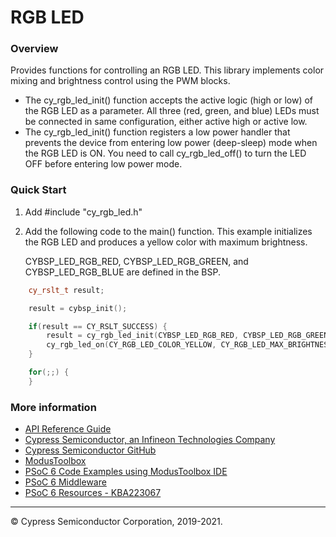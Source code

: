 # RGB LED

### Overview

Provides functions for controlling an RGB LED. This library implements color mixing and brightness control using the PWM blocks.

- The cy_rgb_led_init() function accepts the active logic (high or low) of the RGB LED as a parameter. All three (red, green, and blue) LEDs must be connected in same configuration, either active high or active low.
- The cy_rgb_led_init() function registers a low power handler that prevents the device from entering low power (deep-sleep) mode when the RGB LED is ON. You need to call cy_rgb_led_off() to turn the LED OFF before entering low power mode.

### Quick Start

1. Add \#include "cy_rgb_led.h"
2. Add the following code to the main() function. This example initializes the RGB LED and produces a yellow color with maximum brightness.

    CYBSP_LED_RGB_RED, CYBSP_LED_RGB_GREEN, and CYBSP_LED_RGB_BLUE are defined in the BSP.

```cpp
    cy_rslt_t result;

    result = cybsp_init();

    if(result == CY_RSLT_SUCCESS) {
        result = cy_rgb_led_init(CYBSP_LED_RGB_RED, CYBSP_LED_RGB_GREEN, CYBSP_LED_RGB_BLUE, CY_RGB_LED_ACTIVE_LOW);
        cy_rgb_led_on(CY_RGB_LED_COLOR_YELLOW, CY_RGB_LED_MAX_BRIGHTNESS);
    }

    for(;;) {
    }
```

### More information

* [API Reference Guide](https://cypresssemiconductorco.github.io/rgb-led/html/index.html)
* [Cypress Semiconductor, an Infineon Technologies Company](http://www.cypress.com)
* [Cypress Semiconductor GitHub](https://github.com/cypresssemiconductorco)
* [ModusToolbox](https://www.cypress.com/products/modustoolbox-software-environment)
* [PSoC 6 Code Examples using ModusToolbox IDE](https://github.com/cypresssemiconductorco/Code-Examples-for-ModusToolbox-Software)
* [PSoC 6 Middleware](https://github.com/cypresssemiconductorco/psoc6-middleware)
* [PSoC 6 Resources - KBA223067](https://community.cypress.com/docs/DOC-14644)

---
© Cypress Semiconductor Corporation, 2019-2021.
